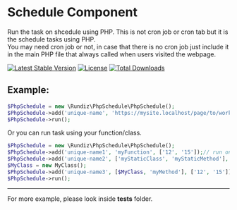 # Schedule Component

Run the task on shcedule using PHP. This is not cron job or cron tab but it is the schedule tasks using PHP.<br>
You may need cron job or not, in case that there is no cron job just include it in the main PHP file that always called when users visited the webpage.

[![Latest Stable Version](https://poser.pugx.org/rundiz/php-schedule/v/stable)](https://packagist.org/packages/rundiz/php-schedule)
[![License](https://poser.pugx.org/rundiz/php-schedule/license)](https://packagist.org/packages/rundiz/php-schedule)
[![Total Downloads](https://poser.pugx.org/rundiz/php-schedule/downloads)](https://packagist.org/packages/rundiz/php-schedule)

## Example:

```php
$PhpSchedule = new \Rundiz\PhpSchedule\PhpSchedule();
$PhpSchedule->add('unique-name', 'https://mysite.localhost/page/to/works', ['12', '15']);// run on 12 (midday) and 15.
$PhpSchedule->run();
```

Or you can run task using your function/class.

```php
$PhpSchedule = new \Rundiz\PhpSchedule\PhpSchedule();
$PhpSchedule->add('unique-name1', 'myFunction', ['12', '15']);// run on 12 (midday) and 15.
$PhpSchedule->add('unique-name2', ['myStaticClass', 'myStaticMethod'], ['12', '15']);// run on 12 (midday) and 15.
$MyClass = new MyClass();
$PhpSchedule->add('unique-name3', [$MyClass, 'myMethod'], ['12', '15']);// run on 12 (midday) and 15.
$PhpSchedule->run();
```

---

For more example, please look inside **tests** folder.